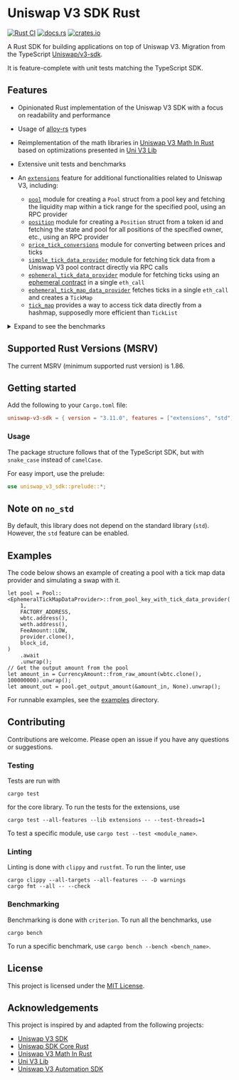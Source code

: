 # Uniswap V3 SDK Rust

[![Rust CI](https://github.com/shuhuiluo/uniswap-v3-sdk-rs/actions/workflows/rust.yml/badge.svg)](https://github.com/shuhuiluo/uniswap-v3-sdk-rs/actions/workflows/rust.yml)
[![docs.rs](https://img.shields.io/docsrs/uniswap-v3-sdk)](https://docs.rs/uniswap-v3-sdk/latest)
[![crates.io](https://img.shields.io/crates/v/uniswap-v3-sdk.svg)](https://crates.io/crates/uniswap-v3-sdk)

A Rust SDK for building applications on top of Uniswap V3. Migration from the
TypeScript [Uniswap/v3-sdk](https://github.com/Uniswap/v3-sdk).

It is feature-complete with unit tests matching the TypeScript SDK.

## Features

- Opinionated Rust implementation of the Uniswap V3 SDK with a focus on readability and performance
- Usage of [alloy-rs](https://github.com/alloy-rs) types
- Reimplementation of the math libraries in [Uniswap V3 Math In Rust](https://github.com/0xKitsune/uniswap-v3-math)
  based on optimizations presented in [Uni V3 Lib](https://github.com/Aperture-Finance/uni-v3-lib)
- Extensive unit tests and benchmarks
- An [`extensions`](./src/extensions) feature for additional functionalities related to Uniswap V3, including:

    - [`pool`](./src/extensions/pool.rs) module for creating a `Pool` struct from a pool key and fetching the
      liquidity map within a tick range for the specified pool, using an RPC provider
    - [`position`](./src/extensions/position.rs) module for creating a `Position` struct from a token id and fetching
      the state and pool for all positions of the specified owner, etc., using an RPC provider
    - [`price_tick_conversions`](./src/extensions/price_tick_conversions.rs) module for converting between prices and
      ticks
    - [`simple_tick_data_provider`](./src/extensions/simple_tick_data_provider.rs) module for fetching tick data
      from a Uniswap V3 pool contract directly via RPC calls
    - [`ephemeral_tick_data_provider`](./src/extensions/ephemeral_tick_data_provider.rs) module for fetching ticks using
      an [ephemeral contract](https://github.com/Aperture-Finance/Aperture-Lens/blob/904101e4daed59e02fd4b758b98b0749e70b583b/contracts/EphemeralGetPopulatedTicksInRange.sol)
      in a single `eth_call`
    - [`ephemeral_tick_map_data_provider`](./src/extensions/ephemeral_tick_map_data_provider.rs) fetches ticks in a
      single `eth_call` and creates a `TickMap`
    - [`tick_map`](./src/extensions/tick_map.rs) provides a way to access tick data directly from a hashmap, supposedly
      more efficient than `TickList`

<details>
  <summary>Expand to see the benchmarks</summary>

| Function               | Time      | Reference |
|------------------------|-----------|-----------|
| get_sqrt_ratio_at_tick | 4.0437 µs | 8.8094 µs |
| get_tick_at_sqrt_ratio | 21.232 µs | 31.547 µs |
| get_amount_0_delta     | 3.6099 µs | 4.4475 µs |
| get_amount_1_delta     | 2.5942 µs | 3.5725 µs |

</details>

## Supported Rust Versions (MSRV)

<!--
When updating this, also update:
- clippy.toml
- Cargo.toml
- .github/workflows/rust.yml
-->

The current MSRV (minimum supported rust version) is 1.86.

## Getting started

Add the following to your `Cargo.toml` file:

```toml
uniswap-v3-sdk = { version = "3.11.0", features = ["extensions", "std"] }
```

### Usage

The package structure follows that of the TypeScript SDK, but with `snake_case` instead of `camelCase`.

For easy import, use the prelude:

```rust
use uniswap_v3_sdk::prelude::*;
```

## Note on `no_std`

By default, this library does not depend on the standard library (`std`). However, the `std` feature can be enabled.

## Examples

The code below shows an example of creating a pool with a tick map data provider and simulating a swap with it.

```rust,ignore
let pool = Pool::<EphemeralTickMapDataProvider>::from_pool_key_with_tick_data_provider(
    1,
    FACTORY_ADDRESS,
    wbtc.address(),
    weth.address(),
    FeeAmount::LOW,
    provider.clone(),
    block_id,
)
    .await
    .unwrap();
// Get the output amount from the pool
let amount_in = CurrencyAmount::from_raw_amount(wbtc.clone(), 100000000).unwrap();
let amount_out = pool.get_output_amount(&amount_in, None).unwrap();
```

For runnable examples, see the [examples](./examples) directory.

## Contributing

Contributions are welcome. Please open an issue if you have any questions or suggestions.

### Testing

Tests are run with

```shell
cargo test
```

for the core library. To run the tests for the extensions, use

```shell
cargo test --all-features --lib extensions -- --test-threads=1
```

To test a specific module, use `cargo test --test <module_name>`.

### Linting

Linting is done with `clippy` and `rustfmt`. To run the linter, use

```shell
cargo clippy --all-targets --all-features -- -D warnings
cargo fmt --all -- --check
```

### Benchmarking

Benchmarking is done with `criterion`. To run all the benchmarks, use

```shell
cargo bench
```

To run a specific benchmark, use `cargo bench --bench <bench_name>`.

## License

This project is licensed under the [MIT License](LICENSE).

## Acknowledgements

This project is inspired by and adapted from the following projects:

- [Uniswap V3 SDK](https://github.com/Uniswap/v3-sdk)
- [Uniswap SDK Core Rust](https://github.com/malik672/uniswap-sdk-core-rust)
- [Uniswap V3 Math In Rust](https://github.com/0xKitsune/uniswap-v3-math)
- [Uni V3 Lib](https://github.com/Aperture-Finance/uni-v3-lib)
- [Uniswap V3 Automation SDK](https://github.com/Aperture-Finance/uniswap-v3-automation-sdk)
